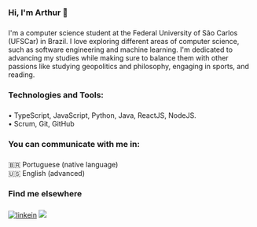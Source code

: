 <h3 align="left">Hi, I'm Arthur 👋</h3>

###

<p align="left">I'm a computer science student at the Federal University of São Carlos (UFSCar) in Brazil. I love exploring different areas of computer science, such as software engineering and machine learning. I'm dedicated to advancing my studies while making sure to balance them with other passions like studying geopolitics and philosophy, engaging in sports, and reading.</p>

###

<h3 align="left">Technologies and Tools:</h3>

###

<p align="left">• TypeScript, JavaScript, Python, Java, ReactJS, NodeJS.<br>• Scrum, Git, GitHub</p>

###

<h3 align="left">You can communicate with me in:</h3>

###

<p align="left">🇧🇷 Portuguese (native language)<br>🇺🇸 English (advanced)</p>

###

<h3 align="left">Find me elsewhere</h3>

###

<div align="left">
<div>
  <a href="https://www.linkedin.com/in/arthurbfonseca/" target="_blank"><img src="https://img.shields.io/badge/LinkedIn-0A66C2.svg?style=for-the-badge&logo=LinkedIn&logoColor=white" alt="linkein"></a>
  <a href = "mailto:arthurbfonseca27@gmail.com"><img src="https://img.shields.io/badge/-Gmail-%23333?style=for-the-badge&logo=gmail&logoColor=white" target="_blank"></a>  
</div>
</div>

###
